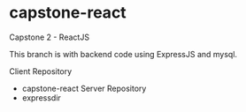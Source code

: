 # capstone-react
Capstone 2 - ReactJS

This branch is with backend code using ExpressJS and mysql. 

Client Repository
  - capstone-react
Server Repository
  - expressdir
  
  
